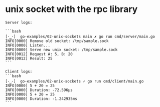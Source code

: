 # unix socket with the rpc library

    Server logs:

    ```bash
    [･‿･]  go-examples/02-unix-sockets main ✗ go run cmd/server/main.go
    INFO[0000] Remove old socket: /tmp/sample.sock
    INFO[0000] Listen...
    INFO[0000] Serve new unix socket: /tmp/sample.sock
    INFO[0012] Request A: 5, B: 20
    INFO[0012] Result: 25
    ```

    Client logs:
    ```bash
    [･‿･]  go-examples/02-unix-sockets ✓ go run cmd/client/main.go 
    INFO[0000] 5 + 20 = 25
    INFO[0000] Duration: -72.596µs
    INFO[0000] 5 + 20 = 25
    INFO[0000] Duration: -1.242935ms
    ```
